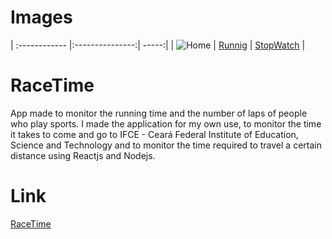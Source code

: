# Images 

| :------------ |:---------------:| -----:|
| ![Home](https://uploaddeimagens.com.br/imagens/anotacao_2019-09-22_211446-png-ce6968f1-de48-4650-934b-96faa2bee58b)    | [Runnig](https://uploaddeimagens.com.br/imagens/anotacao_2019-09-22_211510-png) | [StopWatch](https://uploaddeimagens.com.br/imagens/anotacao_2019-09-22_211528-png) |

# RaceTime
 App made to monitor the running time and the number of laps of people who play sports. I made the application for my own use, to monitor the time it takes to come and go to IFCE - Ceará Federal Institute of Education, Science and Technology and to monitor the time required to travel a certain distance using Reactjs and Nodejs.
 
 # Link

[RaceTime](https://timerace.netlify.com/)
